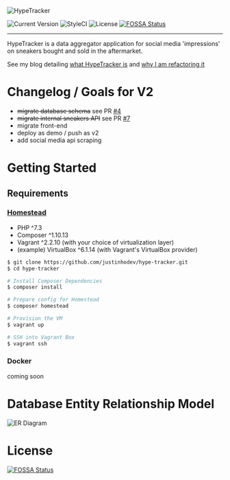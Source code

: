 ![HypeTracker](https://raw.githubusercontent.com/justinhodev/hype-tracker/feat-add-laravel/docs/logo.png)

![Current Version](https://img.shields.io/github/v/tag/justinhodev/hype-tracker?style=flat-square)
![StyleCI](https://github.styleci.io/repos/173895523/shield?branch=feat-add-laravel)
![License](https://img.shields.io/github/license/justinhodev/hype-tracker?style=flat-square)
[![FOSSA Status](https://app.fossa.com/api/projects/git%2Bgithub.com%2Fjustinhodev%2Fhype-tracker.svg?type=small)](https://app.fossa.com/projects/git%2Bgithub.com%2Fjustinhodev%2Fhype-tracker?ref=badge_small)

---

HypeTracker is a data aggregator application for social media 'impressions' on sneakers bought and sold in the aftermarket.

See my blog detailing [what HypeTracker is](https://blog.justinho.studio/designing-a-database-to-track-my-sneakers) and [why I am refactoring it](https://blog.justinho.studio/revisiting-my-project-from-2018)

# Changelog / Goals for V2

- ~~migrate database schema~~ see PR [#4](https://github.com/justinhodev/hype-tracker/pull/4)
- ~~migrate internal sneakers API~~ see PR [#7](https://github.com/justinhodev/hype-tracker/pull/7)
- migrate front-end
- deploy as demo / push as v2
- add social media api scraping

# Getting Started

## Requirements

### [Homestead](https://laravel.com/docs/master/homestead)

- PHP ^7.3
- Composer ^1.10.13
- Vagrant ^2.2.10 (with your choice of virtualization layer)
- (example) VirtualBox ^6.1.14 (with Vagrant's VirtualBox provider)

```sh
$ git clone https://github.com/justinhodev/hype-tracker.git
$ cd hype-tracker

# Install Composer Dependencies
$ composer install

# Prepare config for Homestead
$ composer homestead

# Provision the VM
$ vagrant up

# SSH into Vagrant Box
$ vagrant ssh
```

### Docker

coming soon

# Database Entity Relationship Model

![ER Diagram](https://raw.githubusercontent.com/justinhodev/hype-tracker/feat-add-laravel/docs/er-diagram.png)

# License

[![FOSSA Status](https://app.fossa.com/api/projects/git%2Bgithub.com%2Fjustinhodev%2Fhype-tracker.svg?type=large)](https://app.fossa.com/projects/git%2Bgithub.com%2Fjustinhodev%2Fhype-tracker?ref=badge_large)

